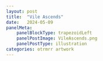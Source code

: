 ```yaml
---
layout: post
title:  "Vile Ascends"
date:   2024-05-09
panelMeta:
    panelBlockType: trapezoidLeft
    panelPostImage: VileAscends.png
    panelPostType: illustration
categories: otrmrr artwork
---
```





